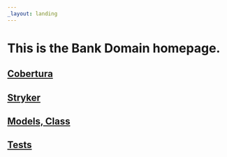 ```yaml
---
_layout: landing
---
```


# This is the **Bank Domain** homepage.

## [Cobertura](cobertura/index.html)

## [Stryker](stryker/mutation-report.html)

## [Models, Class](docs/Bank.Domain.Tests.BankAccountTests.html)

## [Tests](docs/Bank.Domain.Tests.html)